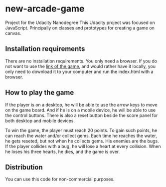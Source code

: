 # new-arcade-game
Project for the Udacity Nanodegree
This Udacity project was focused on JavaScript. Principally on classes and prototypes for creating a game on canvas. 

## Installation requirements
There are no installation requirements. You only need a browser. If you do not want to use the [link of the game](https://efectusmagnus.github.io/html/arcade-game.html), and would rather have it locally, you only need to download it to your computer and run the index.html with a browser. 

## How to play the game
If the player is on a desktop, he will be able to use the arrow keys to move on the game board. And if he is on a mobile device, he will be able to use the control buttons. There is also a reset button beside the score panel for both desktop and mobile devices. 

To win the game, the player must reach 20 points. To gain such points, he can reach the water and/or collect gems. Each time he reaches the water, he gets reseted, but not when he collects gems. His enemies are the bugs. If the player collides with a bug, he will lose a heart at every collision. When he loses his three hearts, he dies, and the game is over. 

## Distribution
You can use this code for non-commercial purposes.

